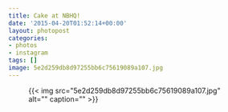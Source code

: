 ```yaml
---
title: Cake at NBHQ!
date: '2015-04-20T01:52:14+00:00'
layout: photopost
categories:
- photos
- instagram
tags: []
image: 5e2d259db8d97255bb6c75619089a107.jpg
---
```


<figure class="photo photo--square">
  {{< img src="5e2d259db8d97255bb6c75619089a107.jpg" alt="" caption="" >}}

</figure>




